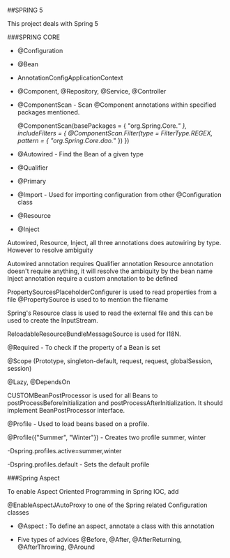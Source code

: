 ##SPRING 5

This project deals with Spring 5

###SPRING CORE
*   @Configuration
*   @Bean
*	AnnotationConfigApplicationContext

*	@Component, @Repository, @Service, @Controller
*	@ComponentScan - Scan @Component annotations within specified packages mentioned.
     
	@ComponentScan(basePackages = { "org.Spring.Core.*" }, includeFilters = {
		@ComponentScan.Filter(type = FilterType.REGEX, pattern = { "org.Spring.Core.dao.*" }) })
	
*	@Autowired - Find the Bean of a given type

*	@Qualifier
*   @Primary

* 	@Import - Used for importing configuration from other @Configuration class

*	@Resource 
*	@Inject 

Autowired, Resource, Inject, all three annotations does autowiring by type. However
to resolve ambiguity

  Autowired annotation requires Qualifier annotation
  Resource annotation doesn't require anything, it will resolve the ambiquity by the bean name
  Inject annotation require a custom annotation to be defined
  
  
  PropertySourcesPlaceholderConfigurer is used to read properties from a file
  @PropertySource is used to to mention the filename
  
  Spring's Resource class is used to read the external file and this can be used to 
  create the InputStream.
  
   ReloadableResourceBundleMessageSource is used for I18N.
   
   @Required - To check if the property of a Bean is set
   
   @Scope (Prototype, singleton-default, request, request, globalSession, session)
   
   @Lazy, @DependsOn
   
   CUSTOMBeanPostProcessor is used for all Beans to postProcessBeforeInitialization and postProcessAfterInitialization. It should implement BeanPostProcessor interface.
   
   @Profile - Used to load beans based on a profile.
   
   @Profile({"Summer", "Winter"}) - Creates two profile summer, winter
   
   -Dspring.profiles.active=summer,winter
   
   -Dspring.profiles.default - Sets the default profile
   
   
###Spring Aspect

To enable Aspect Oriented Programming in Spring IOC, add 

@EnableAspectJAutoProxy to one of the Spring related Configuration classes


*   @Aspect : To define an aspect, annotate a class with this annotation

*   Five types of advices @Before, @After, @AfterReturning, @AfterThrowing, @Around




   